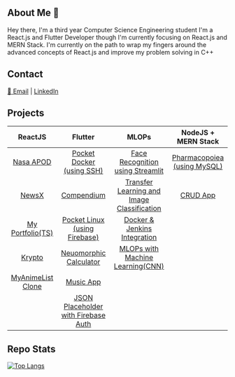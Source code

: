 ## About Me 🧑
Hey there, I'm a third year Computer Science Engineering student
I'm a React.js and Flutter Developer though I'm currently focusing on React.js and MERN Stack.
I'm currently on the path to wrap my fingers around the advanced concepts of React.js and improve my problem solving in C++

## Contact
[ 📧 Email](kevdanngovead@gmail.com) | [ LinkedIn](https://www.linkedin.com/in/kevkanae/)

## Projects
| ReactJS                                                             | Flutter                                                                                  | MLOPs                                                                                                             | NodeJS + MERN Stack |
| :-----------------------------------------------------------------: |:----------------------------------------------------------------------------------------:| :----------------------------------------------------------------------------------------------------------------:|:-------:|
| [Nasa APOD](https://github.com/kevkanae/nasa-apod-ReactJS)          | [Pocket Docker (using SSH)](https://github.com/kevkanae/pocket_docker)                   | [Face Recognition using Streamlit](https://github.com/kevkanae/Streamlit-Face-Recognition)                        |  [Pharmacopoiea (using MySQL)](https://github.com/kevkanae/Pharmacopoeia) |
| [NewsX](https://github.com/kevkanae/newsX-reactJS)                  |  [Compendium](https://github.com/kevkanae/Compendium)                                    |  [Transfer Learning and Image Classification](https://github.com/kevkanae/Transfer-Learning-Image-Classification) |  [CRUD App](https://github.com/kevkanae/crud-mern-stack) |
| [My Portfolio(TS)](https://github.com/kevkanae/my-portfolio)                  | [Pocket Linux (using Firebase)](https://github.com/kevkanae/Terminal_App)                | [Docker & Jenkins Integration](https://github.com/kevkanae/Docker-Jenkins-for-CI-CD)                              |   |
| [Krypto](https://github.com/kevkanae/krypto)                        | [Neuomorphic Calculator](https://github.com/kevkanae/Flutter-Calculator)                 |  [MLOPs with Machine Learning(CNN)](https://github.com/kevkanae/MLOps-ML-CNN-with-Docker-and-DevOps-)             |   |
| [MyAnimeList Clone](https://github.com/kevkanae/MyAnimeList-Clone)  | [Music App](https://github.com/kevkanae/music_app)                                       |                                                                                                                   |   |
|                                                                     |  [JSON Placeholder with Firebase Auth](https://github.com/kevkanae/flutter-JSON-Firebase)|                                                                                                                   |   |

## Repo Stats
[![Top Langs](https://github-readme-stats.vercel.app/api/top-langs/?username=kevkanae&theme=buefy&layout=compact)](https://github.com/kevkanae/github-readme-stats)
